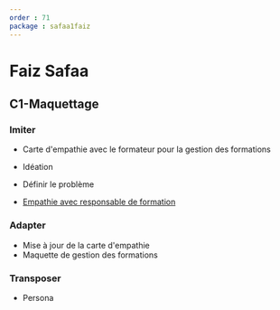 ```yaml
---
order : 71
package : safaa1faiz
---
```

# Faiz Safaa

## C1-Maquettage

### Imiter

- Carte d'empathie avec le formateur pour la gestion des formations
- Idéation
- Définir le problème

- [Empathie avec responsable de formation]()

  
### Adapter

- Mise à jour de la carte d'empathie
- Maquette de gestion des formations


### Transposer

- Persona 

